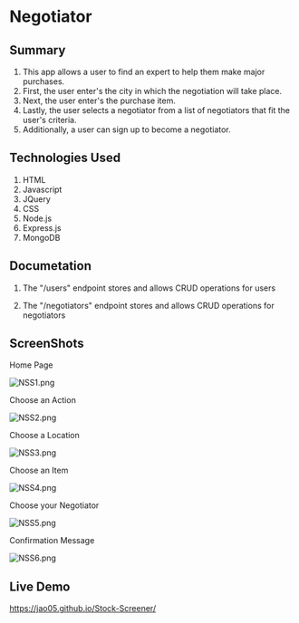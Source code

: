 Negotiator
=============


Summary
-------

1. This app allows a user to find an expert to help them make major purchases. 
2. First, the user enter's the city in which the negotiation will take place.
3. Next, the user enter's the purchase item.
4. Lastly, the user selects a negotiator from a list of negotiators that fit the user's criteria.
5. Additionally, a user can sign up to become a negotiator.


Technologies Used
-----------------

1. HTML
2. Javascript
3. JQuery
4. CSS
5. Node.js
6. Express.js
7. MongoDB


Documetation
-------------

1. The "/users" endpoint stores and allows CRUD operations for users

2. The "/negotiators" endpoint stores and allows CRUD operations for negotiators


ScreenShots
-----------------

Home Page

![ NSS1.png ]()


Choose an Action

![ NSS2.png ]()


Choose a Location

![ NSS3.png ]()


Choose an Item

![ NSS4.png ]()


Choose your Negotiator

![ NSS5.png ]()


Confirmation Message

![ NSS6.png ]()


Live Demo
--------------------

https://jao05.github.io/Stock-Screener/
